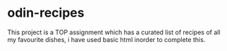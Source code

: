 # odin-recipes

This project is a TOP assignment which has a curated list of recipes of all my favourite dishes, i have used basic html inorder to complete this.